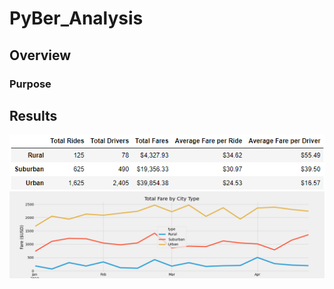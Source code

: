 # PyBer_Analysis

## Overview

### Purpose

## Results
![PyBer Summary](Resources/results_summary_table.png)
![Total Fare by City Type](analysis/PyBer_fare_summary.png)
